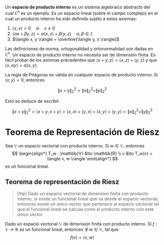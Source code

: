 Un **espacio de producto interno** es un sistema algebraico abstracto del cual $\mathbb{C}^n$ es un ejemplo. Es un espacio lineal (sobre el campo complejo) en el cual un producto interno ha sido definido sujeto a estos axiomas:

1. $\langle x, x \rangle > 0 \quad \text{si} \quad x \neq 0$
2. $\langle \alpha x + \beta y, z \rangle = \alpha \langle x, z \rangle + \beta \langle y, z \rangle \quad \alpha, \beta \in \mathbb{C}$
3. $\langle x, y \rangle = \overline{\langle y, x \rangle}$

Las definiciones de norma, ortogonalidad y ortonormalidad son dadas en $\mathbb{C}^n$. Un espacio de producto interno no necesita ser de dimensión finita. Es fácil probar de los axiomas precedentes que $\langle x + y, z \rangle = \langle x, z \rangle + \langle y, z \rangle$ y que $\langle x, \alpha y \rangle = \alpha \langle x, y \rangle$.

La regla de Pitágoras es válida en cualquier espacio de producto interno: Si $\langle x, y \rangle = 0$, entonces

$$
\|x+y\|^2_2 = \|x\|^2_2 + \|y\|^2_2
$$

Esto se deduce de escribir

$$
\|x + y\|_2^2 = \langle x + y, x + y \rangle = \langle x, x \rangle + \langle y, x \rangle + \langle x, y \rangle + \langle y, y \rangle = \|x\|_2^2 + \|y\|_2^2
$$



# Teorema de Representación de Riesz
Sea $\mathbb{V}$ un espacio vectorial con producto interno. Si $w \in \mathbb{V}$, entonces
$$
\begin{align*}
T_w : \mathbb{V} &\to \mathbb{R} \\
v &\to T_w(v) = \langle v, w \rangle
\end{align*}
$$
es un funcional lineal.

## Teorema de representación de Riesz

>[!tip] Dado un espacio vectorial de dimension finita con producto interno, si existe un funcional lineal que va desde el espacio vectorial, entonces existe un único vector que pertenece al espacio vectorial tal que el funcional lineal se calcula como el producto interno con este único vector.

Dado un espacio vectorial $\mathbb{V}$ de dimensión finita con producto interno. Si $f: \mathbb{V} \to \mathbb{R}$ es un funcional lineal, entonces $\exists! \, w \in \mathbb{V}$, tal que
$$
f(v) = \langle v, w \rangle
$$

